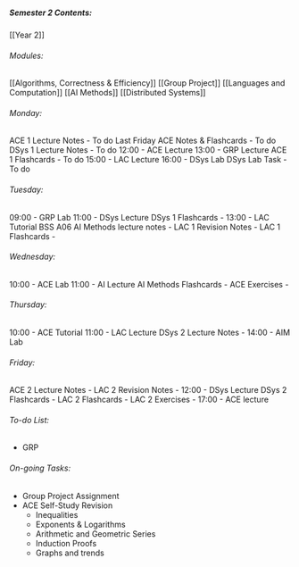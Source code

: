 ##### Semester 2 Contents:
 [[Year 2]]
###### Modules:
 [[Algorithms, Correctness & Efficiency]]
 [[Group Project]]
 [[Languages and Computation]]
 [[AI Methods]]
 [[Distributed Systems]]

###### Monday:
ACE 1 Lecture Notes - To do
Last Friday ACE Notes & Flashcards - To do
DSys 1 Lecture Notes - To do
12:00 - ACE Lecture 
13:00 - GRP Lecture
ACE 1 Flashcards - To do
15:00 - LAC Lecture
16:00 - DSys Lab 
DSys Lab Task - To do
###### Tuesday:
09:00 - GRP Lab
11:00 - DSys Lecture
DSys 1 Flashcards - 
13:00 - LAC Tutorial BSS A06
AI Methods lecture notes -
LAC 1 Revision Notes - 
LAC 1 Flashcards - 
###### Wednesday:
10:00 - ACE Lab
11:00 - AI Lecture
AI Methods Flashcards -
ACE Exercises - 
###### Thursday:
10:00 - ACE Tutorial
11:00 - LAC Lecture
DSys 2 Lecture Notes - 
14:00 - AIM Lab
###### Friday:
ACE 2 Lecture Notes -
LAC 2 Revision Notes -
12:00 - DSys Lecture
DSys 2 Flashcards - 
LAC 2 Flashcards -
LAC 2 Exercises -
17:00 - ACE lecture


###### To-do List:
- GRP
###### On-going Tasks:
- Group Project Assignment
- ACE Self-Study Revision
	- Inequalities
	- Exponents & Logarithms
	- Arithmetic and Geometric Series
	- Induction Proofs
	- Graphs and trends